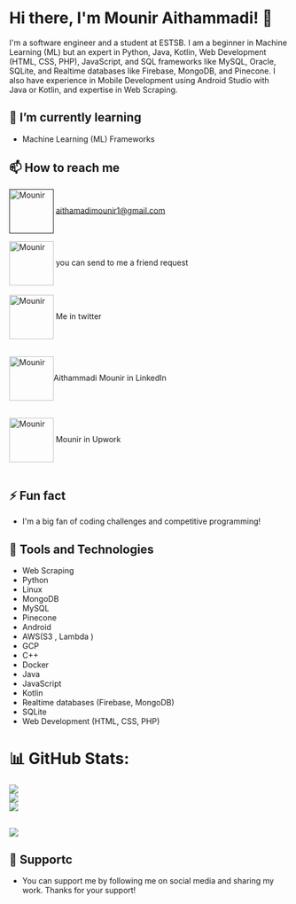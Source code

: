 # Hi there, I'm Mounir Aithammadi! 👋

I'm a software engineer and a student at ESTSB. I am a beginner in Machine Learning (ML) but an expert in Python, Java, Kotlin, Web Development (HTML, CSS, PHP), JavaScript, and SQL frameworks like MySQL, Oracle, SQLite, and Realtime databases like Firebase, MongoDB, and Pinecone. I also have experience in Mobile Development using Android Studio with Java or Kotlin, and expertise in Web Scraping.

## 🌱 I’m currently learning
- Machine Learning (ML) Frameworks

## 📫 How to reach me
 <a href="" target="blank"><img align="center" src="https://cdn1.iconfinder.com/data/icons/google-new-logos-1/32/gmail_new_logo-512.png" alt="Mounir" height="80" width="80" /></a> aithamadimounir1@gmail.com
<!-- - <-- - - <a href="" target="blank"><img align="center" src="" alt="Mounir" height="30" width="40" /></a>--> 


 <a href="https://web.facebook.com/aithamadimounir" target="blank"><img align="center" src="https://cdn1.iconfinder.com/data/icons/logotypes/32/facebook-256.png" alt="Mounir" height="80" width="80" /></a> you can send to me a friend request <br><br>
 <a href="https://twitter.com/mounir519" target="blank"><img align="center" src="https://raw.githubusercontent.com/rahuldkjain/github-profile-readme-generator/master/src/images/icons/Social/twitter.svg" alt="Mounir" height="80" width="80" /></a> Me in twitter <br><br>

 <a href="https://www.linkedin.com/in/aithamadimounir" target="blank"><img align="center" src="https://imgs.search.brave.com/FjdgFvtMgVk2cDZzZtFtCuH8ONHET65sZPB2bhC7mmM/rs:fit:840:880:1/g:ce/aHR0cHM6Ly93d3cu/cGlrcG5nLmNvbS9w/bmdsL20vNTctNTcy/MDk3X2xpbmtlZGlu/LXRyYW5zcGFyZW50/LWljb24tbGlua2Vk/LWluLWxvZ28td2l0/aC13aGl0ZS5wbmc" alt="Mounir" height="80" width="80" /></a>Aithammadi Mounir in LinkedIn<br><br> 


 <a href="https://www.upwork.com/freelancers/~010b16ef15daa2b769" target="blank"><img align="center" src="https://imgs.search.brave.com/WoAeEgb4m4Mga1wl6COZZGUwwJFtJJtkFCWekEHwW64/rs:fit:512:512:1/g:ce/aHR0cHM6Ly9jZG4u/aWNvbi1pY29ucy5j/b20vaWNvbnMyLzI2/OTkvUE5HLzUxMi91/cHdvcmtfbG9nb19p/Y29uXzE3MDMxMC5w/bmc" alt="Mounir" height="80" width="80" /></a> Mounir in Upwork <br><br>

## ⚡ Fun fact
- I'm a big fan of coding challenges and competitive programming!

## 🔧 Tools and Technologies
- Web Scraping
- Python
- Linux
- MongoDB
- MySQL
- Pinecone
- Android
- AWS(S3 , Lambda )
- GCP
- C++
- Docker
- Java
- JavaScript
- Kotlin
- Realtime databases (Firebase, MongoDB)
- SQLite
- Web Development (HTML, CSS, PHP)
# 📊 GitHub Stats:
![](https://github-readme-stats.vercel.app/api?username=Mouniraithammadi&theme=dark&hide_border=false&include_all_commits=true&count_private=true)<br/>
![](https://github-readme-streak-stats.herokuapp.com/?user=Mouniraithammadi&theme=dark&hide_border=false)<br/>
![](https://github-readme-stats.vercel.app/api/top-langs/?username=Mouniraithammadi&theme=dark&hide_border=false&include_all_commits=true&count_private=true&layout=compact)

## [![](https://visitcount.itsvg.in/api?id=MOUNIR&label=Profile%20Views&color=1&icon=2&pretty=true)](https://visitcount.itsvg.in)
## 🤝 Supportc  
- You can support me by following me on social media and sharing my work. Thanks for your support!

